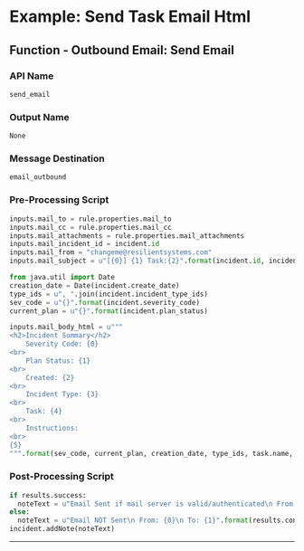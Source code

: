 <!--
    DO NOT MANUALLY EDIT THIS FILE
    THIS FILE IS AUTOMATICALLY GENERATED WITH resilient-circuits codegen
-->

# Example: Send Task Email Html

## Function - Outbound Email: Send Email

### API Name
`send_email`

### Output Name
`None`

### Message Destination
`email_outbound`

### Pre-Processing Script
```python
inputs.mail_to = rule.properties.mail_to
inputs.mail_cc = rule.properties.mail_cc
inputs.mail_attachments = rule.properties.mail_attachments
inputs.mail_incident_id = incident.id
inputs.mail_from = "changeme@resilientsystems.com"
inputs.mail_subject = u"[{0}] {1} Task:{2}".format(incident.id, incident.name, task.name)

from java.util import Date
creation_date = Date(incident.create_date)
type_ids = u", ".join(incident.incident_type_ids)
sev_code = u"{}".format(incident.severity_code)
current_plan = u"{}".format(incident.plan_status)

inputs.mail_body_html = u"""
<h2>Incident Summary</h2>
    Severity Code: {0}
<br>
    Plan Status: {1}
<br>
    Created: {2}
<br>
    Incident Type: {3}
<br>
    Task: {4}
<br>
    Instructions: 
<br>
{5}
""".format(sev_code, current_plan, creation_date, type_ids, task.name, task.instructions.get("content"))

```

### Post-Processing Script
```python
if results.success:
  noteText = u"Email Sent if mail server is valid/authenticated\n From: {0}\n To: {1}\n CC: {2}\n BCC: {3}\n Subject: {4}\n Body: {5}".format(results.content.inputs[0].strip("u\"[]"), results.content.inputs[1].strip("u\"[]"), results.content.inputs[2].strip("u\"[]"), results.content.inputs[3].strip("u\"[]"), results.content.inputs[4].strip("u\""), results.content.text )   
else:
  noteText = u"Email NOT Sent\n From: {0}\n To: {1}".format(results.content.inputs[0].strip("u\"[]"), results.content.inputs[1].strip("u\"[]"))
incident.addNote(noteText)
```

---

